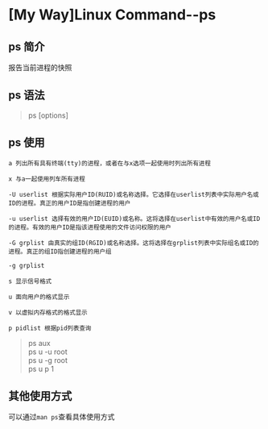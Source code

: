 # [My Way]Linux Command--ps

## ps 简介
报告当前进程的快照
## ps 语法
>ps [options]
## ps 使用
    a 列出所有具有终端(tty)的进程，或者在与x选项一起使用时列出所有进程

    x 与a一起使用列车所有进程
    
    -U userlist 根据实际用户ID(RUID)或名称选择。它选择在userlist列表中实际用户名或ID的进程。真正的用户ID是指创建进程的用户

    -u userlist 选择有效的用户ID(EUID)或名称。这将选择在userlist中有效的用户名或ID的进程。有效的用户ID是指该进程使用的文件访问权限的用户

    -G grplist 由真实的组ID(RGID)或名称选择。这将选择在grplist列表中实际组名或ID的进程。真正的组ID指创建进程的用户组

    -g grplist 

    s 显示信号格式
    
    u 面向用户的格式显示

    v 以虚拟内存格式的格式显示

    p pidlist 根据pid列表查询

>ps aux     
>ps u -u root   
>ps u -g root   
>ps u p 1   


## 其他使用方式
可以通过`man ps`查看具体使用方式


